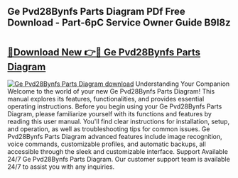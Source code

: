 ## Ge Pvd28Bynfs Parts Diagram PDf Free Download - Part-6pC Service Owner Guide B9I8z

# <h2><a href="http://dfpvi0l.blite.top/?on=Ge+Pvd28Bynfs+Parts+Diagram">🔗Download New 👉🔴 Ge Pvd28Bynfs Parts Diagram</a></h2>

[![Ge Pvd28Bynfs Parts Diagram download](https://i.imgur.com/lujVjoI.png)](http://dfpvi0l.blite.top/?on=Ge+Pvd28Bynfs+Parts+Diagram)
Understanding Your Companion Welcome to the world of your new Ge Pvd28Bynfs Parts Diagram! This manual explores its features, functionalities, and provides essential operating instructions. Before you begin using your Ge Pvd28Bynfs Parts Diagram, please familiarize yourself with its functions and features by reading this user manual. You'll find clear instructions for installation, setup, and operation, as well as troubleshooting tips for common issues. Ge Pvd28Bynfs Parts Diagram advanced features include image recognition, voice commands, customizable profiles, and automatic backups, all accessible through the sleek and customizable interface. Support Available 24/7 Ge Pvd28Bynfs Parts Diagram. Our customer support team is available 24/7 to assist you with any inquiries.
